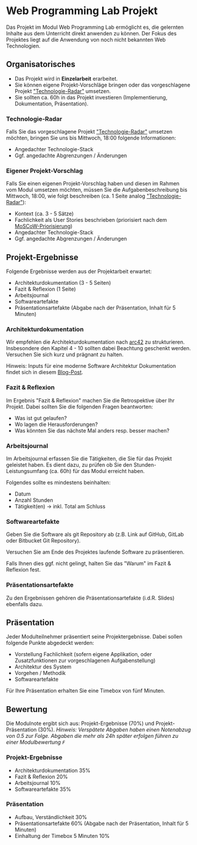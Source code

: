 # Web Programming Lab Projekt

Das Projekt im Modul Web Programming Lab ermöglicht es, die gelernten Inhalte aus dem Unterricht direkt anwenden zu können. Der Fokus des Projektes liegt auf die Anwendung von noch nicht bekannten Web Technologien.

## Organisatorisches

* Das Projekt wird in **Einzelarbeit** erarbeitet.
* Sie können eigene Projekt-Vorschläge bringen oder das vorgeschlagene Projekt ["Technologie-Radar"](Technologie-Radar.md) umsetzen.
* Sie sollten ca. 60h in das Projekt investieren (Implementierung, Dokumentation, Präsentation).

### Technologie-Radar

Falls Sie das vorgeschlagene Projekt ["Technologie-Radar"](Technologie-Radar.md) umsetzen möchten, bringen Sie uns bis Mittwoch, 18:00 folgende Informationen:

* Angedachter Technologie-Stack
* Ggf. angedachte Abgrenzungen / Änderungen

### Eigener Projekt-Vorschlag

Falls Sie einen eigenen Projekt-Vorschlag haben und diesen im Rahmen vom Modul umsetzen möchten, müssen Sie die Aufgabenbeschreibung bis Mittwoch, 18:00, wie folgt beschreiben (ca. 1 Seite analog ["Technologie-Radar"](Technologie-Radar.md)):

* Kontext (ca. 3 - 5 Sätze)
* Fachlichkeit als User Stories beschrieben (priorisiert nach dem [MoSCoW-Priorisierung](https://de.wikipedia.org/wiki/MoSCoW-Priorisierung))
* Angedachter Technologie-Stack
* Ggf. angedachte Abgrenzungen / Änderungen

## Projekt-Ergebnisse

Folgende Ergebnisse werden aus der Projektarbeit erwartet:

* Architekturdokumentation (3 - 5 Seiten)
* Fazit & Reflexion (1 Seite)
* Arbeitsjournal
* Softwareartefakte
* Präsentationsartefakte (Abgabe nach der Präsentation, Inhalt für 5 Minuten)

### Architekturdokumentation

Wir empfehlen die Architekturdokumentation nach [arc42](https://www.arc42.de/overview/) zu strukturieren. Insbesondere den Kapitel 4 - 10 sollten dabei Beachtung geschenkt werden. Versuchen Sie sich kurz und prägnant zu halten.

Hinweis: Inputs für eine moderne Software Architektur Dokumentation findet sich in diesem [Blog-Post](https://www.workingsoftware.dev/software-architecture-documentation-the-ultimate-guide/).

### Fazit & Reflexion

Im Ergebnis "Fazit & Reflexion" machen Sie die Retrospektive über Ihr Projekt. Dabei sollten Sie die folgenden Fragen beantworten:

* Was ist gut gelaufen?
* Wo lagen die Herausforderungen?
* Was könnten Sie das nächste Mal anders resp. besser machen?

### Arbeitsjournal

Im Arbeitsjournal erfassen Sie die Tätigkeiten, die Sie für das Projekt geleistet haben. Es dient dazu, zu prüfen ob Sie den Stunden-Leistungsumfang (ca. 60h) für das Modul erreicht haben.

Folgendes sollte es mindestens beinhalten:

* Datum
* Anzahl Stunden
* Tätigkeit(en) -> inkl. Total am Schluss


### Softwareartefakte

Geben Sie die Software als git Repository ab (z.B. Link auf GitHub, GitLab oder Bitbucket Git Repository).

Versuchen Sie am Ende des Projektes laufende Software zu präsentieren. 

Falls Ihnen dies ggf. nicht gelingt, halten Sie das "Warum" im Fazit & Reflexion fest.

### Präsentationsartefakte

Zu den Ergebnissen gehören die Präsentationsartefakte (i.d.R. Slides) ebenfalls dazu.

## Präsentation

Jeder Modulteilnehmer präsentiert seine Projektergebnisse. Dabei sollen folgende Punkte abgedeckt werden:

* Vorstellung Fachlichkeit (sofern eigene Applikation, oder Zusatzfunktionen zur vorgeschlagenen Aufgabenstellung)
* Architektur des System
* Vorgehen / Methodik 
* Softwareartefakte

Für Ihre Präsentation erhalten Sie eine Timebox von fünf Minuten.

## Bewertung

Die Modulnote ergibt sich aus: Projekt-Ergebnisse (70%) und Projekt-Präsentation (30%).
_Hinweis: Verspätete Abgaben haben einen Notenabzug von 0.5 zur Folge. Abgaben die mehr als 24h später erfolgen führen zu einer Modulbewertung `F`_

### Projekt-Ergebnisse

* Architekturdokumentation 35%
* Fazit & Reflexion 20%
* Arbeitsjournal 10%
* Softwareartefakte 35%

### Präsentation

* Aufbau, Verständlichkeit 30%
* Präsentationsartefakte 60% (Abgabe nach der Präsentation, Inhalt für 5 Minuten)
* Einhaltung der Timebox 5 Minuten 10%
